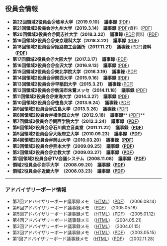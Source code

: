 ## 役員会情報

- **第22回領域2役員会＠岐阜大学（2019.9.10）　議事録** ([PDF](pdf2/2019/Yakuinkai_2019_09_10_gijiroku.pdf))
- **第21回領域2役員会＠九州大学（2019.3.14）　議事録** ([PDF](pdf2/2019/20190314yakuinkai_gijiroku.pdf))資料（[PDF](pdf2/2019/Yakuinkai_2019_03_14.pdf)）
- **第20回領域2役員会＠同志社大学（2018.3.22）　議事録** ([PDF](pdf2/2018/20180909_yakuinkai_gijiroku.pdf))資料（[PDF](pdf2/2018/20190910_yakuinkai_shiryou.pdf)）
- **第19回領域2役員会＠東京理科大学（2018.3.22）　議事録** ([PDF](pdf2/2018/20180322_yakuingijiroku.pdf))
- **第18回領域2役員会＠姫路商工会議所（2017.11.21）　議事録** ([PDF](pdf2/2017/20171121_yakuingijiroku.pdf))**資料（[PDF](pdf2/2017/20171121_yakuinshiryou.pdf)）**
- **第17回領域2役員会＠大阪大学（2017.3.17）　議事録** ([PDF](pdf2/2017/r2yakuin_20170317.pdf))
- **第16回領域2役員会＠金沢大学（2016.9.13）　議事録** ([PDF](pdf2/2016/r2yakuin_20160913.pdf))
- **第15回領域2役員会＠東北学院大学（2016.3.19）　議事録** ([PDF](pdf2/2016/r2yakuin_20160319.pdf))
- **第14回領域2役員会＠関西大学（2015.9.16）　議事録** ([PDF](pdf2/2015/r2yakuin_20150916.pdf))
- **第13回領域2役員会＠早稲田大学（2015.3.21）　議事録** ([PDF](pdf2/2015/r2yakuin_150321.pdf))
- **第12回領域2役員会＠新潟市朱鷺メッセ（2014.11.18）　議事録** ([PDF](pdf2/2014/r2yakuin_141118.pdf))
- **第11回領域2役員会＠東海大学（2014.3.27）　議事録** ([PDF](pdf2/2014/r2yakuin_140327.pdf))
- **第10回領域2役員会＠徳島大学（2013.9.24）　議事録** ([PDF](pdf2/2013/r2yakuin130925.pdf))
- **第9回領域2役員会＠広島大学（2013.3.26）　議事録** ([PDF](pdf2/2013/r2yakuin130326.pdf))
- **第8回領域2役員会＠横浜国立大学（2012.9.18）　議事録**** ([PDF](pdf2/2013/r2yakuin120918.pdf))**
- **第7回領域2役員会＠関西学院大学（2012.3.24）　議事録（[PDF](pdf2/2012/r2yakuin120324.pdf)）**
- **第6回領域2役員会＠石川県立音楽堂（2011.11.22）　議事録（[PDF](pdf2/2012/r2yakuin111122.pdf)）**
- **第5回領域2役員会＠大阪府立大学（2010.09.23）　議事録（[PDF](pdf/2010/r2yakuin100923.pdf)）**
- **第4回領域2役員会＠岡山大学（2010.03.20）　議事録（[PDF](pdf/2010/r2yakuin100320.pdf)）**
- **第3回領域2役員会＠熊本大学（2009.09.25）　議事録（[PDF](pdf/2009/r2yakuin090925.pdf)）**
- **第2回領域2役員会＠立教大学（2009.03.27）　議事録（[PDF](pdf/2009/r2yakuin090327.pdf)）**
- **第1回領域2役員会＠TV会議システム（2008.11.08）　議事録（[PDF](pdf/2009/r2yakuin081108.pdf)）**
- **領域2役員会＠岩手大学　（2008.09.20）　議事録（[PDF](pdf/2008/memo/r2yakuin080920.pdf)）**
- **領域2役員会＠近畿大学　（2008.03.23）　議事録（[PDF](pdf/2008/memo/r2yakuin080323.pdf)）**

* * *

### アドバイザリーボード情報

- 第7回アドバイザリーボード議事録メモ　（[HTML](pdf/2006/2006-08-14.html)）（[PDF](pdf/2006/2006-08-14adboad.pdf)）　（2006.08.14）
- 第6回アドバイザリーボード議事録メモ　（[PDF](pdf/2005/2005-05-18adboad.pdf)）　（2005.05.18）
- 第5回アドバイザリーボード議事録メモ　（[HTML](pdf/2005/2005-01-12.html)）（[PDF](pdf/2005/2005-01-12adboad.pdf)）　（2005.01.12）
- 第4回アドバイザリーボード議事録メモ　（[HTML](pdf/2004/ab20040521.html)）　（2004.05.21）
- 第3回アドバイザリーボード議事録メモ　（[HTML](pdf/2004/ab20040115.html)）　（2004.01.15）
- 第2回アドバイザリーボード議事録メモ　（[HTML](pdf/2003/2003-05-15adboad2.html)）（[PDF](pdf/2003/adboad2.pdf)）　（2003.05.15）
- 第1回アドバイザリーボード議事録メモ　（[HTML](pdf/2002/2002-11-28.adviseryBD.html)）（[PDF](pdf/2002/2002-11-28.pdf)）　（2002.11.28） 
  
  
